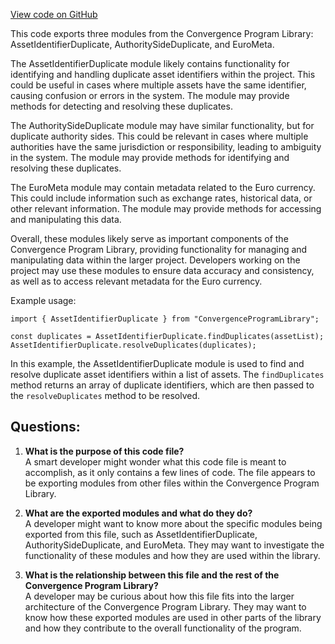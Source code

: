 [View code on GitHub](https://github.com/convergence-rfq/convergence-program-library/psyoptions-european-instrument/js/generated/types/index.ts)

This code exports three modules from the Convergence Program Library: AssetIdentifierDuplicate, AuthoritySideDuplicate, and EuroMeta. 

The AssetIdentifierDuplicate module likely contains functionality for identifying and handling duplicate asset identifiers within the project. This could be useful in cases where multiple assets have the same identifier, causing confusion or errors in the system. The module may provide methods for detecting and resolving these duplicates.

The AuthoritySideDuplicate module may have similar functionality, but for duplicate authority sides. This could be relevant in cases where multiple authorities have the same jurisdiction or responsibility, leading to ambiguity in the system. The module may provide methods for identifying and resolving these duplicates.

The EuroMeta module may contain metadata related to the Euro currency. This could include information such as exchange rates, historical data, or other relevant information. The module may provide methods for accessing and manipulating this data.

Overall, these modules likely serve as important components of the Convergence Program Library, providing functionality for managing and manipulating data within the larger project. Developers working on the project may use these modules to ensure data accuracy and consistency, as well as to access relevant metadata for the Euro currency. 

Example usage:

```
import { AssetIdentifierDuplicate } from "ConvergenceProgramLibrary";

const duplicates = AssetIdentifierDuplicate.findDuplicates(assetList);
AssetIdentifierDuplicate.resolveDuplicates(duplicates);
```

In this example, the AssetIdentifierDuplicate module is used to find and resolve duplicate asset identifiers within a list of assets. The `findDuplicates` method returns an array of duplicate identifiers, which are then passed to the `resolveDuplicates` method to be resolved.
## Questions: 
 1. **What is the purpose of this code file?**\
A smart developer might wonder what this code file is meant to accomplish, as it only contains a few lines of code. The file appears to be exporting modules from other files within the Convergence Program Library.

2. **What are the exported modules and what do they do?**\
A developer might want to know more about the specific modules being exported from this file, such as AssetIdentifierDuplicate, AuthoritySideDuplicate, and EuroMeta. They may want to investigate the functionality of these modules and how they are used within the library.

3. **What is the relationship between this file and the rest of the Convergence Program Library?**\
A developer may be curious about how this file fits into the larger architecture of the Convergence Program Library. They may want to know how these exported modules are used in other parts of the library and how they contribute to the overall functionality of the program.